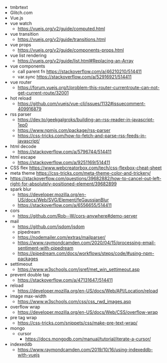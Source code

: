 - tmbrtext
- Glitch.com
- Vue.js
- vue watch
  - https://vuejs.org/v2/guide/computed.html
- vue transition
  - https://vuejs.org/v2/guide/transitions.html
- vue props
  - https://vuejs.org/v2/guide/components-props.html
- vue list  rendering
  - https://vuejs.org/v2/guide/list.html#Replacing-an-Array
- vue components
  - call parent fn https://stackoverflow.com/a/46210210/514411
  - var.sync https://stackoverflow.com/a/52916921/514411
- vue router
  - https://forum.vuejs.org/t/problem-this-router-currentroute-can-not-get-current-route/32001
- hot reload
  - https://github.com/vuejs/vue-cli/issues/1132#issuecomment-409916879
- rss parser
  - https://dev.to/geekgalgroks/building-an-rss-reader-in-javascript-1ep0
  - https://www.npmjs.com/package/rss-parser
  - https://css-tricks.com/how-to-fetch-and-parse-rss-feeds-in-javascript/
- html decode
  - https://stackoverflow.com/a/5796744/514411
- html escape
  - https://stackoverflow.com/a/9251169/514411
- CSS flex https://www.webcreatorbox.com/tech/css-flexbox-cheat-sheet
- meta theme https://css-tricks.com/meta-theme-color-and-trickery/
- https://stackoverflow.com/questions/39682882/how-to-cancel-out-left-right-for-absolutely-positioned-element/39682899
- spark blur
  - https://developer.mozilla.org/en-US/docs/Web/SVG/Element/feGaussianBlur
  - https://stackoverflow.com/a/6556655/514411
- cors
  - https://github.com/Rob--W/cors-anywhere#demo-server
- mail
  - https://github.com/jsdom/jsdom
  - pipedream
  - https://nodemailer.com/extras/mailparser/
  - https://www.raymondcamden.com/2020/04/15/processing-email-sentiment-with-pipedream
  - https://pipedream.com/docs/workflows/steps/code/#using-npm-packages
- settimeout
  - https://www.w3schools.com/jsref/met_win_settimeout.asp
- prevent double tap
  - https://stackoverflow.com/a/47131647/514411
- reload
  - https://developer.mozilla.org/en-US/docs/Web/API/Location/reload
- image max-width
  - https://www.w3schools.com/css/css_rwd_images.asp
- overflow wrap
  - https://developer.mozilla.org/en-US/docs/Web/CSS/overflow-wrap
- pre tag wrap
  - https://css-tricks.com/snippets/css/make-pre-text-wrap/
- mongo
  - cursor
    - https://docs.mongodb.com/manual/tutorial/iterate-a-cursor/
- indexeddb
  - https://www.raymondcamden.com/2019/10/16/using-indexeddb-with-vuejs